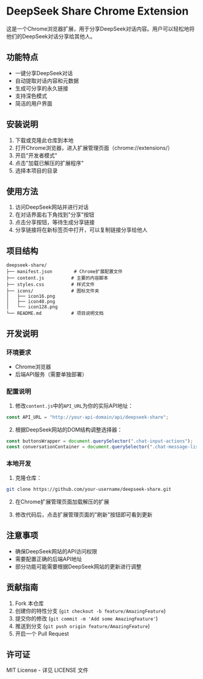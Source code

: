 # DeepSeek Share Chrome Extension

这是一个Chrome浏览器扩展，用于分享DeepSeek对话内容。用户可以轻松地将他们的DeepSeek对话分享给其他人。

## 功能特点

- 一键分享DeepSeek对话
- 自动提取对话内容和元数据
- 生成可分享的永久链接
- 支持深色模式
- 简洁的用户界面

## 安装说明

1. 下载或克隆此仓库到本地
2. 打开Chrome浏览器，进入扩展管理页面（chrome://extensions/）
3. 开启"开发者模式"
4. 点击"加载已解压的扩展程序"
5. 选择本项目的目录

## 使用方法

1. 访问DeepSeek网站并进行对话
2. 在对话界面右下角找到"分享"按钮
3. 点击分享按钮，等待生成分享链接
4. 分享链接将在新标签页中打开，可以复制链接分享给他人

## 项目结构

```
deepseek-share/
├── manifest.json        # Chrome扩展配置文件
├── content.js          # 主要的内容脚本
├── styles.css          # 样式文件
├── icons/              # 图标文件夹
│   ├── icon16.png
│   ├── icon48.png
│   └── icon128.png
└── README.md           # 项目说明文档
```

## 开发说明

### 环境要求
- Chrome浏览器
- 后端API服务（需要单独部署）

### 配置说明

1. 修改`content.js`中的`API_URL`为你的实际API地址：
```javascript
const API_URL = "http://your-api-domain/api/deepseek-share";
```

2. 根据DeepSeek网站的DOM结构调整选择器：
```javascript
const buttonsWrapper = document.querySelector(".chat-input-actions");
const conversationContainer = document.querySelector(".chat-message-list");
```

### 本地开发

1. 克隆仓库：
```bash
git clone https://github.com/your-username/deepseek-share.git
```

2. 在Chrome扩展管理页面加载解压的扩展

3. 修改代码后，点击扩展管理页面的"刷新"按钮即可看到更新

## 注意事项

- 确保DeepSeek网站的API访问权限
- 需要配置正确的后端API地址
- 部分功能可能需要根据DeepSeek网站的更新进行调整

## 贡献指南

1. Fork 本仓库
2. 创建你的特性分支 (`git checkout -b feature/AmazingFeature`)
3. 提交你的修改 (`git commit -m 'Add some AmazingFeature'`)
4. 推送到分支 (`git push origin feature/AmazingFeature`)
5. 开启一个 Pull Request

## 许可证

MIT License - 详见 LICENSE 文件 